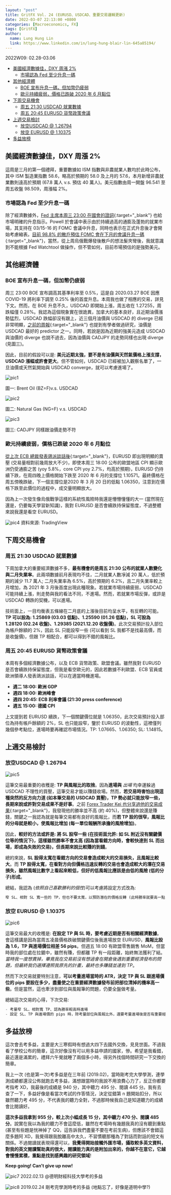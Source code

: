 ```yaml
---
layout: "post"
title: GritFX Vol. 24 (EURUSD、USDCAD、重要交易邏輯更新)
date: 2022-03-07 22:13:00 +0800
categories: [Macroeconomics, FX]
tags: [GritFX]
author:
  name: Lung Hung Lin
  link: https://www.linkedin.com/in/lung-hung-blair-lin-645a85194/ 
---
```

2022W09: 02.28-03.06
- [美國經濟數據佳，DXY 周漲 2%](#美國經濟數據佳dxy-周漲-2)
  - [市場認為 Fed 至少升息一碼](#市場認為-fed-至少升息一碼)
- [其他經濟體](#其他經濟體)
  - [BOE 宣布升息一碼，但加幣仍疲弱](#boe-宣布升息一碼但加幣仍疲弱)
  - [歐元持續疲弱，價格已跌破 2020 年 6 月點位](#歐元持續疲弱價格已跌破-2020-年-6-月點位)
- [下周交易機會](#下周交易機會)
  - [周五 21:30 USDCAD 就業數據](#周五-2130-usdcad-就業數據)
  - [周五 20:45 EURUSD 貨幣政策會議](#周五-2045-eurusd-貨幣政策會議)
- [上週交易檢討](#上週交易檢討)
  - [放空USDCAD @ 1.26794](#放空usdcad--126794)
  - [放空 EURUSD @ 1.10375](#放空-eurusd--110375)
- [多益放榜](#多益放榜)
  
## 美國經濟數據佳，DXY 周漲 2%
這周是三月的第一個禮拜，重要數據如 ISM 指數與非農就業人數均於此時公布，其中 ISM 製造業指數 58.6，略高於預期的 58.0 及上月的 57.6，本月新增非農就業數則遠高於預期 (67.8 萬人 v.s. 預估 40 萬人)。美元指數由周一開盤 96.541 至周五收盤 98.509，周漲幅 2%。

### 市場認為 Fed 至少升息一碼
除了經濟數據外，[Fed 主席本周三 23:00 在國會的證詞](https://www.federalreserve.gov/newsevents/testimony/powell20220302a.htm){:target="_blank"} 也給市場明確的升息指示。Powell 於會議中表示由於持續過高的通膨及蓬勃的就業市場，其支持在 03/15-16 的 FOMC 會議中升息，同時也表示在正式升息後才會開始考慮縮表。[目前 98.8% 的散戶預估 FOMC 會在下月的會議升息一碼](https://www.cmegroup.com/trading/interest-rates/countdown-to-fomc.html){:target="_blank"}，當然，從上周烏俄戰爆發後散戶的想法髮夾彎後，我就意識到不能根據 Fed Watchtool 做操作，但不管如何，目前市場預估的是強勢美元。

## 其他經濟體
### BOE 宣布升息一碼，但加幣仍疲弱
周三 23:00 BOE 宣布調高其基準利率至 0.5%，這是自 2020.03.27 BOE 因應 COVID-19 將利率下調至 0.25% 後的首度升息。本周我也做了相應的交易，詳見下文。然而，在 BOE 升息不久，USDCAD 即開始上漲，周五收在 1.27255，周跌幅僅 0.28%。我認為這個現象實在很詭異，加拿大的基本良好，且近期油價漲勢猛烈，USDCAD 跌幅卻沒有跟上，近三個月油價與 USDCAD 的 diverge 已經非常明顯，[之前的周報](https://financeprotein.com/macroeconomics/fx/GritFX-VOL08/){:target="_blank"} 也提到有學者做過研究，油價是 USDCAD 最好的 predictor 之一。同時，若說是因為近期的強美元造成 USDCAD 與油價的 diverge 也說不過去，因為油價與 CADJPY 的走勢同樣也出現 diverge (見圖三)。

因此，目前的假設可以是: **美元近期太強，要不是有油價與天然氣價格上漲支撐，USDCAD 漲幅或許會更大**。但不管如何，USDCAD 已經被加入觀察名單了，一旦油價或天然氣開始與 USDCAD converge，就可以考慮進場了。

![pic1](https://lh3.googleusercontent.com/pw/AM-JKLVixhv-rEPYewrNAjN74mXFwShctm3mukRnO7pGLR1Z1XiijOa4YnG_CCVxUxp3KWAIlmx4UMUTGaGL7YJCE2wB-gaInBDL1blazelLd-5iOf5Yzg5gWHmc4Q0FVVdnhSG8a0Xu2skwJngo9l6lISz-=w424-h295-no?authuser=0)

圖一: Brent Oil (BZ=F)v.s. USDCAD

![pic2](https://lh3.googleusercontent.com/pw/AM-JKLVtS-VzchUdttaRXtiaT3HXbfm_340cHbBt-Gj-Qc9xYhKP0a8sM0HEZxZEVVxzeNNCcgndekj0xtRMiXIi0I1zLLJchEdM_trfN_hecYWqnscVVV2aVRlRIbLmwwYmFx-86VLZZwKyPrrlsBUZBAJQ=w424-h295-no?authuser=0)

圖二: Natural Gas (NG=F) v.s. USDCAD

![pic3](https://lh3.googleusercontent.com/pw/AM-JKLWsTlWYD3dudEGn6XiFz_peFT2x1JX3mC5_apDQvZTVfsFkJ-WlixiO9HNn6YaoqhjsBD9R-7soHqkfcbzG_rS9tuIBVBLJ1AWqPmoQSaJBu5xZ7_n_1j9Qi3PrcBppMjDb4tFrG9iN520a-WtJDDdh=w424-h295-no?authuser=0)

圖三: CADJPY 同樣跟油價走勢不符

### 歐元持續疲弱，價格已跌破 2020 年 6 月點位
[從上次 ECB 總裁發表鴿派談話後](https://www.irishtimes.com/news/ireland/irish-news/ecb-will-act-at-the-right-time-to-achieve-inflation-goal-but-only-gradually-lagarde-says-1.4802322){:target="_blank"}，EURUSD 即出現明顯的賣壓 (交易量相對前幾周放大不少)，即使本周三 18:00 公布的歐盟地區 CPI 顯示歐洲仍受通膨之苦 (yoy 5.8%，core CPI yoy 2.7%，均高於預期)，EURUSD 仍持續下跌，在周四晚上價格開始下跌至 2020 年 6 月的支撐位 1.10571。最終價格在周五傍晚跌破，下一個支撐位是2020 年 3 月 20 日的低點 1.06350，注意到在價格下跌至此價位的過程中，成交量明顯放大。

因為上一次發生像烏俄戰爭這樣的系統性風險時我還是懵懵懂懂的大一 (當然現在還是，仍要每天學習新知識)，我對 EURUSD 是否會續跌持保留態度，不過整體來說我還是看空 EURUSD。

![pic4](https://lh3.googleusercontent.com/pw/AM-JKLV0lmjrUPsptOKRD7H0WWOOEEYE82-1gesIqgoGvS8hjdWcbA7xx7cYPf9-omf4ToJPSUyQO9RJYyrYF5UmN3NkW1VQDSZdGv1H9HXeMwcHilzgJZSdMmHgKHWs0a4tWG4XuT0CTuyIebx7b4idkrfu=w1427-h820-no?authuser=0)
資料來源: TradingView

## 下周交易機會
### 周五 21:30 USDCAD 就業數據
下周加拿大的重要經濟數據不多，**最有機會的是周五 21:30 公布的就業人數變化與二月失業率**。此兩項數據前月表現均不佳，二月就業人數凈減 20 萬人，低於預期的減少 11.7 萬人; 二月失業率為 6.5%，高於預期的 6.2%，且二月失業率較上月增加，為 2021 年 3 月後首度出現此種現象。若就業市場持續疲弱，USDCAD 可能持續上漲，則走勢與我的看法不同，不進場。然而，若就業市場反彈，或許是 USDCAD 轉跌的契機，可以進場。

技術面上，一目均衡表五條線在二月底的上漲後目前均呈水平，有反轉的可能。**TP 可以設為: 1.25869 (03.03 低點)、1.25590 (01.26 低點)，SL 可設為 1.28120 (02.24 收盤)、1.29385 (2021.12.20 收盤價)**。此次交易預計投入部位為帳戶餘額的 2%，因此 SL 只能設窄一些 (可以看到 SL 我都不是找最高價，而是收盤價)，但跟 TP 相配合，都可以得到不錯的風報比。

### 周五 20:45 EURUSD 貨幣政策會議
本周有多個經濟數據公布，以及 ECB 貨幣政策、歐盟會議。雖然我對 EURUSD 是否會續跌持保留態度，但我是看空歐元的，因此若數據不利歐盟、ECB 官員或歐洲領導人發表鴿派談話，可以在適當時機進場。

- **週二 18:00: 歐洲 GDP**
- **週四 18:00: 歐洲峰會**
- **週四 20:45: ECB 利率會議 (21:30 press conference)**
- **週五 15:00: 德國 CPI**
  
上文提到若 EURUSD 續跌，下一個關鍵價位就是 1.06350，此次交易預計投入部位為持有帳戶餘額的 2%，SL 也只能設窄，鑒於 EURUSD 的波動性，這裡僅列幾個參考點位，進場時要再確認市場情況。TP: 1.07665、1.06350; SL: 1.14815。

## 上週交易檢討
### 放空USDCAD @ 1.26794 

![pic5](https://lh3.googleusercontent.com/pw/AM-JKLUJmuVOsPKgPSr_yT2ajZHc1QQ_iywa_VZSV6Uj9aGZqFelzvD6YKxRlry9iSvmv30t3MT64EjxZd3oQ9_HhWGs41ikJTmkz_JquNdtRPVtGBC9zeHtldv4Du34AsDEQM3-oKkaiDDTI0D-2P1BcBIM=w688-h651-no?authuser=0)

這筆交易最重要的收穫是: **TP 與風報比的取捨**。因為**進場與** _出場_ 均幸運躲過 USDCAD 不理性的買壓，這筆交易才能以賺錢收場。然而，**若交易時害怕出現這種突然的反方向力道 (如本筆交易的 USDCAD 買壓)，TP 勢必就只能放窄一些，長期來說或許對交易成果不是好事**。之前 [Forex Trader Kei 也分享過他的交易成果](https://www.youtube.com/watch?v=-66nz4csd1M){:target="_blank"}，我發現他的勝率並不高 (約 40%)，但整體來說還是賺錢，關鍵之一我認為就是每筆交易都有良好的風報比，而**若 TP 設的很窄，風報比的分母就是較小，使風報比增加 (每一單位報酬所承擔的風險增加)**。

因此，**較好的方法或許是: 將 SL 設窄一些 (在技術面允許: 如 SL 附近沒有關鍵價位等的情況下)，這樣雖然勝率不會太高 (因為當看錯方向時，會較快達到 SL 而出場，即成為失敗的交易)，但長期來說比較賺的到錢**。

總的來說，**SL 設得太寬在看錯方向的交易會造成較大的交易損失，且風報比較大**。而 **TP 設得太寬，在看對方向但價格迅速反轉的交易也會造成較大的潛在交易損失，雖然風報比數字上看起來較低，但好的低風報比應該是由低的風險 (低的分子)形成**。

總結，我認為 (_依照自己喜歡勝利的個性_)可以考慮將設定方式改為: 

```python
窄 SL、相對 SL 寬一些的 TP，但也不要太寬，以預防潛在的價格反轉 (此時勝率就要高一點，因為每筆勝利的交易報酬降低)。
```

### 放空 EURUSD @ 1.10375

![pic6](https://lh3.googleusercontent.com/pw/AM-JKLX4GQJuNxuaohTGrCES4T0aUMwofjRQ_tK2dhhr6yne71GtxTkVkwyqnj194p8TjMFP2TE8hWrl_Ol0gDanLrq60vhWHqSVPH3s2UBjF3YioA6wIwJgXUjAat2K9U3aDyTsraAnpsqOZdK0om9ni6-Q=w686-h647-no?authuser=0)

這筆交易最大的收穫是: **在設定 TP 與 SL 時，要考慮近期是否有相關經濟數據**。會這樣講是因為當周五凌晨價格跌破關鍵價位後我進場放空 EURUSD，**風報比設為 1.6，TP 與進場價位相差 56 pips**。但週五 18:00 有歐盟零售銷售 MoM，但當時我的部位處在拉鋸中，雖然有賺，但都離 TP 有一段距離，始終無法獲利了結。_當時我一度想賣掉，畢竟我在交易前沒有想過會在開倉後遇到重要經濟發布的問題，但最終我仍選擇遵照我原先的計畫，最終也多賺錢並達到 TP_。

然而下次交易就要特別注意，**可以考量進場當時的 ATR，決定 TP 與 SL 跟進場價位的 pips 要設在多少，盡量使之在重要經濟數據發布前把部位清掉的機率高一些**。但是當然，這也牽涉到部位與風報筆的問題，仍要全盤做考量。

總結這次交易的心得，下次交易:
```python
- 考量窄 SL、相對寬 TP、認為勝率較高時進場
- 設定 SL、TP 與進場價的 pips 時，除考量部位與風報比外，還要考量進場後是否有重要經濟數據公布。
```

## 多益放榜
這次會去考多益，主要是大三寒假時有想過大四下去國外交換，見見世面。不過我看了學校公布的簡章，這次好像沒有可以用多益申請的國家，慘。希望是我看錯，最近還是滿累的，禮拜六午覺就睡了兩個多小時，得另外找個時間研究一下交換的簡章。

我上一次 (也是第一次)考多益是在三年前 (2019.02)，當時剛考完大學學測，連學測成績都還沒公佈就跑去考多益，滿想跟當時的我說不用浪費心力了，反正你都要考指考 XD，我最後的成績是 940 分，其中聽力 495 分、閱讀 445 分。我有去查了一下，多益好像是看當次考試的作答情況，決定從錯第 n 題開始扣分，所以雖然聽力考 495 分，不代表我的聽力全對，不過那時候我自己是知道聽力的成績會比閱讀好。

**這次多益我拿到 955 分，較上次小幅成長 15 分，其中聽力 470 分、閱讀 485 分**。說實在我以為我的聽力不會這麼低，雖然在考場時有幾題我真的沒有聽到重點 (甚至有些題是恍神掉了 QQ，這告訴我們盡量不要在考前生病)，但應該不會錯這麼多題阿 XD，我覺得跟我脫離高中太久，不習慣聽那種為了對話而對話的短文有關係。不過閱讀就表現得還可以，**我覺得開始接觸外匯市場，攝取較多英文資料，對我的英文閱讀幫助真的很大，閱讀能力真的是附加出來的，你越不在意它，它越會慢慢累積，重點是找到感興趣的研究領域**! 

**Keep going! Can’t give up now!**

![pic7](https://lh3.googleusercontent.com/pw/AM-JKLUGpKImomp47c8PP2y32yKsZncP8rwyxafR-YAvq2wj1K6oVR65iGfyUCHDqHkjxcWm82F1lz-IBskAHocqMjas_A7O2VxhySfEwrvtEeuFQ7WSSgdN6e6gmgEIAVTNjsdClDUtNnX3RDlf9qe2ipVj=w1292-h241-no?authuser=0)
2022.02.13 @德明財經科技大學考的多益

![pic8](https://lh3.googleusercontent.com/pw/AM-JKLWZwd9E-NvqsGhs6GSWKY87DPlWghNoxmFHDLZQLhqWL_YmAksYXhjVPEU3648HunzlN25G3hvjLCCVtkCE5O1vDE_xC2iczxEjWX80789s0-lWb-wItZvddos1YZ-hJqX5IJHs0H2vG4IEObj86eAa=w547-h313-no?authuser=0)
2019.02.24 剛考完學測時考的多益 (地點忘了，好像是道明中學?)
